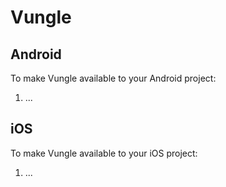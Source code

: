 Vungle
====

Android
----
To make Vungle available to your Android project:
1. ...

iOS
----
To make Vungle available to your iOS project:
1. ...
